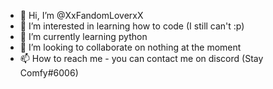 - 👋 Hi, I’m @XxFandomLoverxX
- 👀 I’m interested in learning how to code (I still can't :p)
- 🌱 I’m currently learning python
- 💞️ I’m looking to collaborate on nothing at the moment
- 📫 How to reach me - you can contact me on discord (Stay Comfy#6006)

